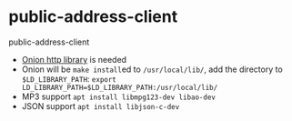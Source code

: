 # public-address-client
public-address-client

* [Onion http library](https://github.com/davidmoreno/onion) is needed
* Onion will be `make install`ed to `/usr/local/lib/`, add the directory to `$LD_LIBRARY_PATH`:
 `export LD_LIBRARY_PATH=$LD_LIBRARY_PATH:/usr/local/lib/`
* MP3 support `apt install libmpg123-dev libao-dev`
* JSON support `apt install libjson-c-dev`